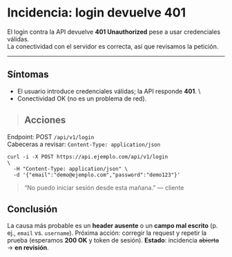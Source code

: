 # **Incidencia: login devuelve 401**

El login contra la API devuelve **401 Unauthorized** pese a usar credenciales válidas.
\
La conectividad con el servidor es correcta, así que revisamos la petición.
 
 ---

## **Síntomas**
+ El usuario introduce credenciales válidas; la API responde **401**.
\
+ Conectividad OK (no es un problema de red).

> ## **Acciones**

Endpoint: POST `/api/v1/login`
\
Cabeceras a revisar: `Content-Type: application/json`
```
curl -i -X POST https://api.ejemplo.com/api/v1/login 
\
  -H "Content-Type: application/json" \
  -d '{"email":"demo@ejemplo.com","password":"demo123"}'
```
>“No puedo iniciar sesión desde esta mañana.” — cliente

## **Conclusión**
La causa más probable es un **header ausente** o un **campo mal escrito** (p. ej.,  `email` vs. `username`).
Próxima acción: corregir la request y repetir la prueba (esperamos **200 OK** y token de sesión).
**Estado**: incidencia ~~abierta~~ → **en revisión**.

